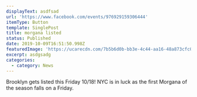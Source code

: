 ```yaml
---
displayText: asdfsad
url: 'https://www.facebook.com/events/976929159306444'
itemType: Button
template: SinglePost
title: morgana listed
status: Published
date: 2019-10-09T16:51:50.998Z
featuredImage: 'https://ucarecdn.com/7b5b6d0b-bb3e-4c44-aa16-48a873cfc095/'
excerpt: asdgsadg
categories:
  - category: News
---
```

Brooklyn gets listed this Friday 10/18! NYC is in luck as the first Morgana of the season falls on a Friday.
